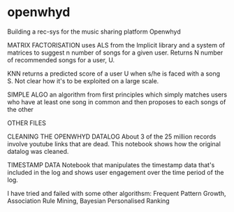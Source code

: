 # openwhyd
Building a rec-sys for the music sharing platform Openwhyd

MATRIX FACTORISATION
uses ALS from the Implicit library and a system of matrices to suggest n number of songs for a given user. Returns N number of recommended songs for a user, U.

KNN
returns a predicted score of a user U when s/he is faced with a song S. Not clear how it's to be exploited on a large scale.

SIMPLE ALGO
an algorithm from first principles which simply matches users who have at least one song in common and then proposes to each
songs of the other

OTHER FILES

CLEANING THE OPENWHYD DATALOG
About 3 of the 25 million records involve youtube links that are dead. This notebook shows how the original datalog was cleaned.

TIMESTAMP DATA
Notebook that manipulates the timestamp data that's included in the log and shows user engagement over the time period of the log.


I have tried and failed with some other algorithsm:
Frequent Pattern Growth, Association Rule Mining, Bayesian Personalised Ranking
